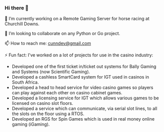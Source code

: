 ### Hi there 👋

🔭 I’m currently working on a Remote Gaming Server for horse racing at Churchill Downs.

👯 I’m looking to collaborate on any Python or Go project.

📫 How to reach me: cunndev@gmail.com 

⚡ Fun fact: I've worked on a lot of projects for use in the casino industry:
* Developed one of the first ticket in/ticket out systems for Bally Gaming and Systems (now Scientific Gaming). 
* Developed a cashless SmartCard system for IGT used in casinos in South Africa. 
* Developed a head to head service for video casino games so players can play against each other on casino cabinet games.
* Developed a licensing service for IGT which allows various games to be licensed on casino slot floors.
* Developed a service which can communicate, via serial slot lines, to all the slots on the floor using a RTOS.
* Developed an RGS for Spin Games which is used in real money online gaming (iGaming).



